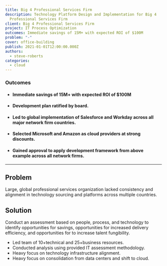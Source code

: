 ```yaml
---
title: Big 4 Professional Services Firm
description: Technology Platform Design and Implementation for Big 4
  Professional Services Firm
client: Big 4 Professional Services Firm
project: IT Process Optimization
outcomes: Immediate savings of 15M+ with expected ROI of $100M
problem: "-"
cover: office-building
publish: 2021-01-01T12:00:00.000Z
authors:
  - steve-roberts
categories:
  - cloud
---
```

### Outcomes
* #### Immediate savings of 15M+ with expected ROI of $100M
* #### Development plan ratified by board.
* #### Led to global implementation of Salesforce and Workday across all major network firm countries.
* #### Selected Microsoft and Amazon as cloud providers at strong discounts.
* #### Gained approval to apply development framework from above example across all network firms.

- - - 

## Problem

Large, global professional services organization lacked consistency and alignment in technology sourcing and platforms across multiple countries.

## Solution

Conduct an assessment based on people, process, and technology to identify opportunities for savings, opportunities for increased delivery efficiency, and opportunities for to increase talent fungibility.

* Led team of 10+technical and 25+business resources.
* Conducted analysis using provided IT assessment methodology.
* Heavy focus on technology infrastructure alignment.
* Heavy focus on consolidation from data centers and shift to cloud.